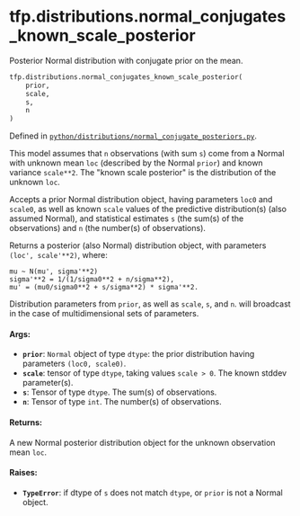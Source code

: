 <div itemscope itemtype="http://developers.google.com/ReferenceObject">
<meta itemprop="name" content="tfp.distributions.normal_conjugates_known_scale_posterior" />
<meta itemprop="path" content="Stable" />
</div>

# tfp.distributions.normal_conjugates_known_scale_posterior

Posterior Normal distribution with conjugate prior on the mean.

``` python
tfp.distributions.normal_conjugates_known_scale_posterior(
    prior,
    scale,
    s,
    n
)
```



Defined in [`python/distributions/normal_conjugate_posteriors.py`](https://github.com/tensorflow/probability/tree/master/tensorflow_probability/python/distributions/normal_conjugate_posteriors.py).

<!-- Placeholder for "Used in" -->

This model assumes that `n` observations (with sum `s`) come from a
Normal with unknown mean `loc` (described by the Normal `prior`)
and known variance `scale**2`. The "known scale posterior" is
the distribution of the unknown `loc`.

Accepts a prior Normal distribution object, having parameters
`loc0` and `scale0`, as well as known `scale` values of the predictive
distribution(s) (also assumed Normal),
and statistical estimates `s` (the sum(s) of the observations) and
`n` (the number(s) of observations).

Returns a posterior (also Normal) distribution object, with parameters
`(loc', scale'**2)`, where:

```
mu ~ N(mu', sigma'**2)
sigma'**2 = 1/(1/sigma0**2 + n/sigma**2),
mu' = (mu0/sigma0**2 + s/sigma**2) * sigma'**2.
```

Distribution parameters from `prior`, as well as `scale`, `s`, and `n`.
will broadcast in the case of multidimensional sets of parameters.

#### Args:


* <b>`prior`</b>: `Normal` object of type `dtype`:
  the prior distribution having parameters `(loc0, scale0)`.
* <b>`scale`</b>: tensor of type `dtype`, taking values `scale > 0`.
  The known stddev parameter(s).
* <b>`s`</b>: Tensor of type `dtype`. The sum(s) of observations.
* <b>`n`</b>: Tensor of type `int`. The number(s) of observations.


#### Returns:

A new Normal posterior distribution object for the unknown observation
mean `loc`.



#### Raises:


* <b>`TypeError`</b>: if dtype of `s` does not match `dtype`, or `prior` is not a
  Normal object.